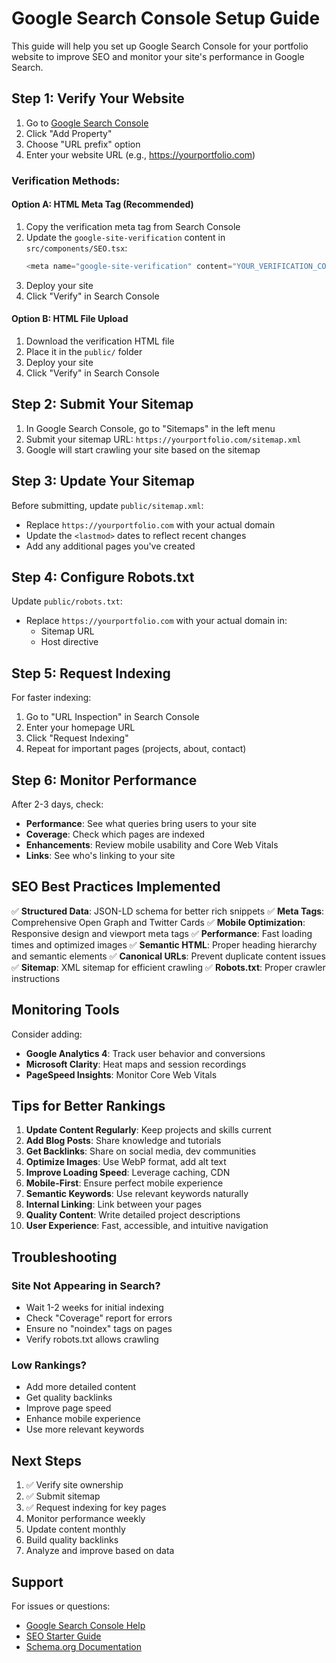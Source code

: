# Google Search Console Setup Guide

This guide will help you set up Google Search Console for your portfolio website to improve SEO and monitor your site's performance in Google Search.

## Step 1: Verify Your Website

1. Go to [Google Search Console](https://search.google.com/search-console)
2. Click "Add Property"
3. Choose "URL prefix" option
4. Enter your website URL (e.g., https://yourportfolio.com)

### Verification Methods:

#### Option A: HTML Meta Tag (Recommended)
1. Copy the verification meta tag from Search Console
2. Update the `google-site-verification` content in `src/components/SEO.tsx`:
   ```typescript
   <meta name="google-site-verification" content="YOUR_VERIFICATION_CODE" />
   ```
3. Deploy your site
4. Click "Verify" in Search Console

#### Option B: HTML File Upload
1. Download the verification HTML file
2. Place it in the `public/` folder
3. Deploy your site
4. Click "Verify" in Search Console

## Step 2: Submit Your Sitemap

1. In Google Search Console, go to "Sitemaps" in the left menu
2. Submit your sitemap URL: `https://yourportfolio.com/sitemap.xml`
3. Google will start crawling your site based on the sitemap

## Step 3: Update Your Sitemap

Before submitting, update `public/sitemap.xml`:
- Replace `https://yourportfolio.com` with your actual domain
- Update the `<lastmod>` dates to reflect recent changes
- Add any additional pages you've created

## Step 4: Configure Robots.txt

Update `public/robots.txt`:
- Replace `https://yourportfolio.com` with your actual domain in:
  - Sitemap URL
  - Host directive

## Step 5: Request Indexing

For faster indexing:
1. Go to "URL Inspection" in Search Console
2. Enter your homepage URL
3. Click "Request Indexing"
4. Repeat for important pages (projects, about, contact)

## Step 6: Monitor Performance

After 2-3 days, check:
- **Performance**: See what queries bring users to your site
- **Coverage**: Check which pages are indexed
- **Enhancements**: Review mobile usability and Core Web Vitals
- **Links**: See who's linking to your site

## SEO Best Practices Implemented

✅ **Structured Data**: JSON-LD schema for better rich snippets
✅ **Meta Tags**: Comprehensive Open Graph and Twitter Cards
✅ **Mobile Optimization**: Responsive design and viewport meta tags
✅ **Performance**: Fast loading times and optimized images
✅ **Semantic HTML**: Proper heading hierarchy and semantic elements
✅ **Canonical URLs**: Prevent duplicate content issues
✅ **Sitemap**: XML sitemap for efficient crawling
✅ **Robots.txt**: Proper crawler instructions

## Monitoring Tools

Consider adding:
- **Google Analytics 4**: Track user behavior and conversions
- **Microsoft Clarity**: Heat maps and session recordings
- **PageSpeed Insights**: Monitor Core Web Vitals

## Tips for Better Rankings

1. **Update Content Regularly**: Keep projects and skills current
2. **Add Blog Posts**: Share knowledge and tutorials
3. **Get Backlinks**: Share on social media, dev communities
4. **Optimize Images**: Use WebP format, add alt text
5. **Improve Loading Speed**: Leverage caching, CDN
6. **Mobile-First**: Ensure perfect mobile experience
7. **Semantic Keywords**: Use relevant keywords naturally
8. **Internal Linking**: Link between your pages
9. **Quality Content**: Write detailed project descriptions
10. **User Experience**: Fast, accessible, and intuitive navigation

## Troubleshooting

### Site Not Appearing in Search?
- Wait 1-2 weeks for initial indexing
- Check "Coverage" report for errors
- Ensure no "noindex" tags on pages
- Verify robots.txt allows crawling

### Low Rankings?
- Add more detailed content
- Get quality backlinks
- Improve page speed
- Enhance mobile experience
- Use more relevant keywords

## Next Steps

1. ✅ Verify site ownership
2. ✅ Submit sitemap
3. ✅ Request indexing for key pages
4. Monitor performance weekly
5. Update content monthly
6. Build quality backlinks
7. Analyze and improve based on data

## Support

For issues or questions:
- [Google Search Console Help](https://support.google.com/webmasters)
- [SEO Starter Guide](https://developers.google.com/search/docs/beginner/seo-starter-guide)
- [Schema.org Documentation](https://schema.org/)
